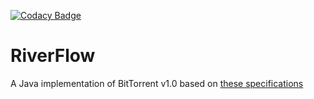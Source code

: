[![Codacy Badge](https://api.codacy.com/project/badge/grade/6bd5ae79e96845d49b23b98da0667e2e)](https://www.codacy.com/app/oni-dev-box/RiverFlow)

# RiverFlow
A Java implementation of BitTorrent v1.0 based on [these specifications](http://bittorrent.org/beps/bep_0003.html)


